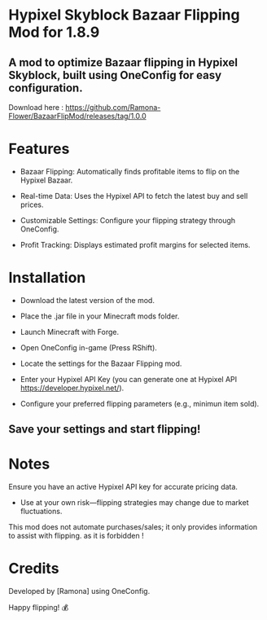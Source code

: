 # Hypixel Skyblock Bazaar Flipping Mod for 1.8.9

## A mod to optimize Bazaar flipping in Hypixel Skyblock, built using OneConfig for easy configuration.

Download here : https://github.com/Ramona-Flower/BazaarFlipMod/releases/tag/1.0.0

# Features

- Bazaar Flipping: Automatically finds profitable items to flip on the Hypixel Bazaar.

- Real-time Data: Uses the Hypixel API to fetch the latest buy and sell prices.

- Customizable Settings: Configure your flipping strategy through OneConfig.

- Profit Tracking: Displays estimated profit margins for selected items.

# Installation

- Download the latest version of the mod.

- Place the .jar file in your Minecraft mods folder.

- Launch Minecraft with Forge. 

- Open OneConfig in-game (Press RShift).

- Locate the settings for the Bazaar Flipping mod.

- Enter your Hypixel API Key (you can generate one at Hypixel API https://developer.hypixel.net/).

- Configure your preferred flipping parameters (e.g., minimun item sold).

## Save your settings and start flipping!

# Notes

Ensure you have an active Hypixel API key for accurate pricing data.

- Use at your own risk—flipping strategies may change due to market fluctuations.

This mod does not automate purchases/sales; it only provides information to assist with flipping. as it is forbidden !

# Credits

Developed by [Ramona] using OneConfig.

Happy flipping! 💰

